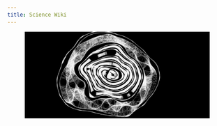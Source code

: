 ```yaml
---
title: Science Wiki
---
```

<figure><img src="https://raw.githubusercontent.com/stardoom4/imagesce40/main/lyceum/Drawing.png" alt="Drawing"></figure>

